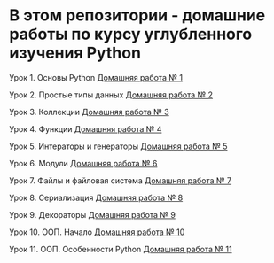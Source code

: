 # В этом репозитории - домашние работы по курсу углубленного изучения Python

Урок 1. Основы Python
[Домашняя работа № 1](https://github.com/MikhailAkulov/intoTheDepthsOfPython/tree/main/pythonHomeWork_1)

Урок 2. Простые типы данных
[Домашняя работа № 2](https://github.com/MikhailAkulov/intoTheDepthsOfPython/tree/main/pythonHomeWork_2)

Урок 3. Коллекции
[Домашняя работа № 3](https://github.com/MikhailAkulov/intoTheDepthsOfPython/tree/main/pythonHomeWork_3)

Урок 4. Функции
[Домашняя работа № 4](https://github.com/MikhailAkulov/intoTheDepthsOfPython/tree/main/pythonHomeWork_4)

Урок 5. Интераторы и генераторы
[Домашняя работа № 5](https://github.com/MikhailAkulov/intoTheDepthsOfPython/tree/main/pythonHomeWork_5)

Урок 6. Модули
[Домашняя работа № 6](https://github.com/MikhailAkulov/intoTheDepthsOfPython/tree/main/pythonHomeWork_6)

Урок 7. Файлы и файловая система
[Домашняя работа № 7](https://github.com/MikhailAkulov/intoTheDepthsOfPython/tree/main/pythonHomeWork_7)

Урок 8. Сериализация
[Домашняя работа № 8](https://github.com/MikhailAkulov/intoTheDepthsOfPython/tree/main/pythonHomeWork_8)

Урок 9. Декораторы
[Домашняя работа № 9](https://github.com/MikhailAkulov/intoTheDepthsOfPython/tree/main/pythonHomeWork_9)

Урок 10. ООП. Начало
[Домашняя работа № 10](https://github.com/MikhailAkulov/intoTheDepthsOfPython/tree/main/pythonHomeWork_10)

Урок 11. ООП. Особенности Python
[Домашняя работа № 11](https://github.com/MikhailAkulov/intoTheDepthsOfPython/tree/main/pythonHomeWork_11)